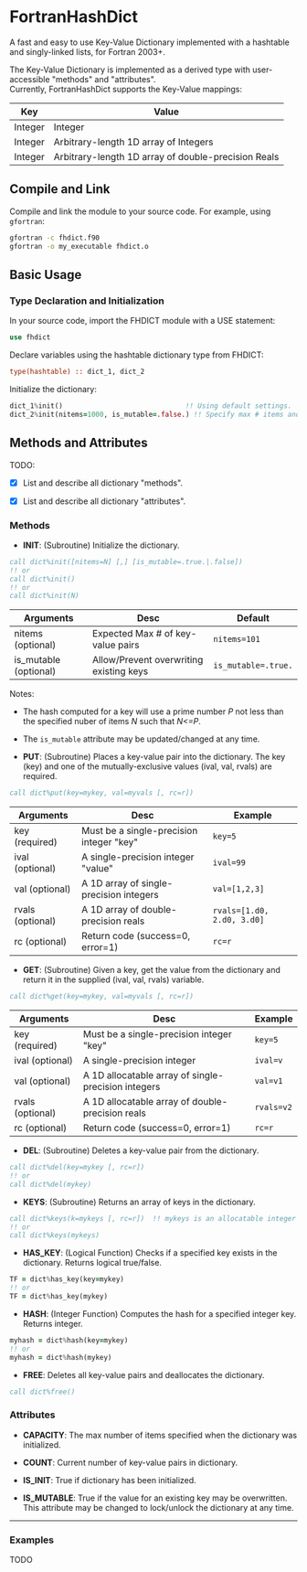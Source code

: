 # FortranHashDict
A fast and easy to use Key-Value Dictionary implemented with a hashtable and singly-linked lists, for Fortran 2003+.

The Key-Value Dictionary is implemented as a derived type with user-accessible "methods" and "attributes".  
Currently, FortranHashDict supports the Key-Value mappings:

Key     | Value 
--------|--------------------
Integer | Integer
Integer | Arbitrary-length 1D array of Integers
Integer | Arbitrary-length 1D array of double-precision Reals


## Compile and Link
Compile and link the module to your source code. For example, using `gfortran`:

```bash
gfortran -c fhdict.f90
gfortran -o my_executable fhdict.o
```


## Basic Usage

### Type Declaration and Initialization
In your source code, import the FHDICT module with a USE statement: 

```fortran
use fhdict
```
Declare variables using the hashtable dictionary type from FHDICT:

```fortran
type(hashtable) :: dict_1, dict_2
```

Initialize the dictionary:

```fortran
dict_1%init()                              !! Using default settings.
dict_2%init(nitems=1000, is_mutable=.false.) !! Specify max # items and is_mutable attributes.
```



## Methods and Attributes

TODO:
- [x] List and describe all dictionary "methods".
- [x] List and describe all dictionary "attributes".



### Methods
* **INIT**: (Subroutine) Initialize the dictionary.

```fortran
call dict%init([nitems=N] [,] [is_mutable=.true.|.false])
!! or
call dict%init()
!! or
call dict%init(N)
```

Arguments             | Desc                                     | Default
----------------------|------------------------------------------|------------------------
nitems (optional)     | Expected Max # of key-value pairs        | `nitems=101`
is_mutable (optional) | Allow/Prevent overwriting existing keys  | `is_mutable=.true.`

Notes:
* The hash computed for a key will use a prime number *P* not less than the specified nuber of items *N* such that *N<=P*.
* The `is_mutable` attribute may be updated/changed at any time.


* **PUT**: (Subroutine) Places a key-value pair into the dictionary. The key (key) and one of the mutually-exclusive values (ival, val, rvals) are required.

```fortran
call dict%put(key=mykey, val=myvals [, rc=r]) 
```

Arguments        | Desc                                     | Example
---------------- |------------------------------------------|------------------------
key (required)   | Must be a single-precision integer "key" | `key=5`
ival (optional)  | A single-precision integer "value"       | `ival=99`
val  (optional)  | A 1D array of single-precision integers  | `val=[1,2,3]`
rvals (optional) | A 1D array of double-precision reals     | `rvals=[1.d0, 2.d0, 3.d0]`
rc (optional)    | Return code (success=0, error=1)         | `rc=r`


* **GET**: (Subroutine) Given a key, get the value from the dictionary and return it in the supplied (ival, val, rvals) variable. 

```fortran
call dict%get(key=mykey, val=myvals [, rc=r]) 
```

Arguments        | Desc                                     | Example
---------------- |------------------------------------------|------------------------
key (required)   | Must be a single-precision integer "key" | `key=5`
ival (optional)  | A single-precision integer               | `ival=v`
val  (optional)  | A 1D allocatable array of single-precision integers  | `val=v1`
rvals (optional) | A 1D allocatable array of double-precision reals     | `rvals=v2`
rc (optional)    | Return code (success=0, error=1)         | `rc=r`

* **DEL**: (Subroutine) Deletes a key-value pair from the dictionary.

```fortran
call dict%del(key=mykey [, rc=r]) 
!! or
call dict%del(mykey)
```

* **KEYS**: (Subroutine) Returns an array of keys in the dictionary.

```fortran
call dict%keys(k=mykeys [, rc=r])  !! mykeys is an allocatable integer array
!! or
call dict%keys(mykeys)
```

* **HAS_KEY**: (Logical Function) Checks if a specified key exists in the dictionary. Returns logical true/false.

```fortran
TF = dict%has_key(key=mykey)
!! or 
TF = dict%has_key(mykey)
```

* **HASH**: (Integer Function) Computes the hash for a specified integer key. Returns integer.

```fortran
myhash = dict%hash(key=mykey)
!! or
myhash = dict%hash(mykey)
```

* **FREE**: Deletes all key-value pairs and deallocates the dictionary.

```fortran
call dict%free()
```


### Attributes

* **CAPACITY**: The max number of items specified when the dictionary was initialized. 

* **COUNT**: Current number of key-value pairs in dictionary.

* **IS_INIT**: True if dictionary has been initialized.

* **IS_MUTABLE**: True if the value for an existing key may be overwritten. This attribute may be changed to lock/unlock the dictionary at any time.


-----------------------------------------
### Examples
TODO
